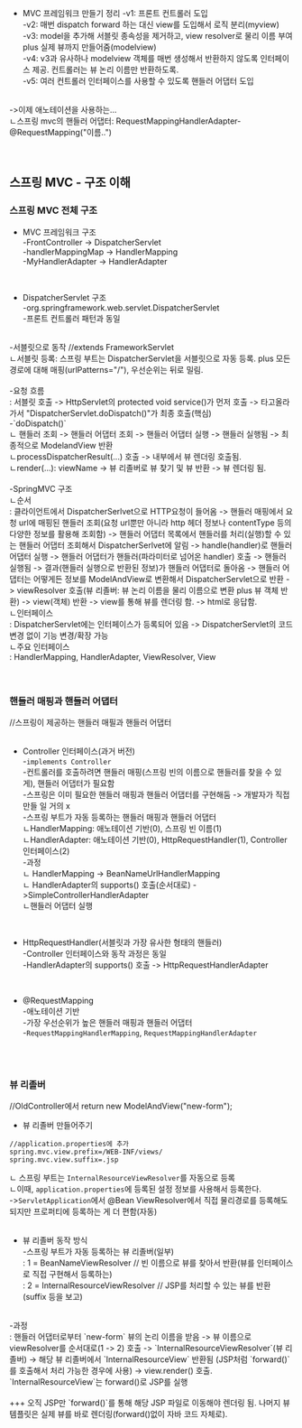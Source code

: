 - MVC 프레임워크 만들기 정리
-v1: 프론트 컨트롤러 도입 <br/>
-v2: 매번 dispatch forward 하는 대신  view를 도입해서 로직 분리(myview) <br/>
-v3: model을 추가해 서블릿 종속성을 제거하고, view resolver로 물리 이름 부여 plus 실제 뷰까지 만들어줌(modelview) <br/>
-v4: v3과 유사하나 modelview 객체를 매번 생성해서 반환하지 않도록 인터페이스 제공. 컨트롤러는 뷰 논리 이름만 반환하도록. <br/>
-v5: 여러 컨트롤러 인터페이스를 사용할 수 있도록 핸들러 어댑터 도입 <br/>
 <br/>
->이제 애노테이션을 사용하는...  <br/>
ㄴ스프링 mvc의 핸들러 어댑터: RequestMappingHandlerAdapter-@RequestMapping("이름..") <br/>
 <br/>
 <br/>
 
## 스프링 MVC - 구조 이해

### 스프링 MVC 전체 구조

- MVC 프레임워크 구조 <br/>
-FrontController -> DispatcherServlet <br/>
-handlerMappingMap -> HandlerMapping <br/>
-MyHandlerAdapter -> HandlerAdapter <br/>
 <br/>
 
- DispatcherServlet 구조 <br/>
-org.springframework.web.servlet.DispatcherServlet <br/>
-프론트 컨트롤러 패턴과 동일<br/>
 <br/>
-서블릿으로 동작 //extends FrameworkServlet <br/>
ㄴ서블릿 등록: 스프링 부트는 DispatcherServlet을 서블릿으로 자동 등록. plus 모든 경로에 대해 매핑(urlPatterns="/"), 우선순위는 뒤로 밀림. <br/>
 <br/>
-요청 흐름 <br/>
: 서블릿 호출 -> HttpServlet의 protected void service()가 먼저 호출 -> 타고올라가서 "DispatcherServlet.doDispatch()"가 최종 호출(핵심) <br/>
-`doDispatch()` <br/>
ㄴ 핸들러 조회 -> 핸들러 어댑터 조회 -> 핸들러 어댑터 실행 -> 핸들러 실행됨 -> 최종적으로 ModelandView 반환 <br/>
ㄴprocessDispatcherResult(...) 호출 -> 내부에서 뷰 렌더링 호출됨. <br/>
ㄴrender(...): viewName -> 뷰 리졸버로 뷰 찾기 및 뷰 반환 -> 뷰 렌더링 됨. <br/>
 <br/>
-SpringMVC 구조 <br/>
ㄴ순서 <br/>
: 클라이언트에서 DispatcherSerlvet으로 HTTP요청이 들어옴 -> 핸들러 매핑에서 요청 url에 매핑된 핸들러 조회(요청 url뿐만 아니라 http 헤더 정보나 contentType 등의 다양한 정보를 활용해 조회함) -> 핸들러 어댑터 목록에서 핸들러를 처리(실행)할 수 있는 핸들러 어댑터 조회해서 DispatcherSerlvet에 알림 -> handle(handler)로 핸들러 어댑터 실행 -> 핸들러 어댑터가 핸들러(파라미터로 넘어온 handler) 호출 -> 핸들러 실행됨 -> 결과(핸들러 실행으로 반환된 정보)가 핸들러 어댑터로 돌아옴 -> 핸들러 어댑터는 어떻게든 정보를 ModelAndView로 변환해서 DispatcherServlet으로 반환 -> viewResolver 호출(뷰 리졸버: 뷰 논리 이름을 물리 이름으로 변환 plus 뷰 객체 반환) -> view(객체) 반환 -> view를 통해 뷰를 렌더링 함. -> html로 응답함.  <br/>
ㄴ인터페이스 <br/>
: DispatcherServlet에는 인터페이스가 등록되어 있음 -> DispatcherServlet의 코드 변경 없이 기능 변경/확장 가능 <br/>
ㄴ주요 인터페이스 <br/>
: HandlerMapping, HandlerAdapter, ViewResolver, View <br/>
 <br/>
 <br/>
 
### 핸들러 매핑과 핸들러 어댑터
//스프링이 제공하는 핸들러 매필과 핸들러 어댑터 <br/>
 <br/>
 
- Controller 인터페이스(과거 버전)  <br/>
-`implements Controller` <br/>
-컨트롤러를 호출하려면 핸들러 매핑(스프링 빈의 이름으로 핸들러를 찾을 수 있게), 핸들러 어댑터가 필요함 <br/>
-스프링은 이미 필요한 핸들러 매핑과 핸들러 어댑터를 구현해둠 -> 개발자가 직접 만들 일 거의 x <br/>
-스프링 부트가 자동 등록하는 핸들러 매핑과 핸들러 어댑터 <br/>
ㄴHandlerMapping: 애노테이션 기반(0), 스프링 빈 이름(1) <br/>
ㄴHandlerAdapter: 애노테이션 기반(0), HttpRequestHandler(1), Controller 인터페이스(2) <br/>
-과정 <br/>
ㄴ HandlerMapping -> BeanNameUrlHandlerMapping <br/>
ㄴ HandlerAdapter의 supports() 호출(순서대로) ->SimpleControllerHandlerAdapter <br/>
ㄴ핸들러 어댑터 실행 <br/>
 <br/>
 
- HttpRequestHandler(서블릿과 가장 유사한 형태의 핸들러) <br/>
-Controller 인터페이스와 동작 과정은 동일 <br/>
-HandlerAdapter의 supports() 호출 -> HttpRequestHandlerAdapter <br/>
 <br/>
 
- @RequestMapping <br/>
-애노테이션 기반 <br/>
-가장 우선순위가 높은 핸들러 매핑과 핸들러 어댑터 <br/>
-`RequestMappingHandlerMapping`, `RequestMappingHandlerAdapter` <br/>
 <br/>
 <br/>

### 뷰 리졸버

//OldController에서 return new ModelAndView("new-form"); <br/>
- 뷰 리졸버 만들어주기 <br/>

```
//application.properties에 추가
spring.mvc.view.prefix=/WEB-INF/views/
spring.mvc.view.suffix=.jsp
```
ㄴ 스프링 부트는 `InternalResourceViewResolver`를 자동으로 등록 <br/>
ㄴ이때, `application.properties`에 등록된 설정 정보를 사용해서 등록한다. <br/>
->`ServletApplication`에서 @Bean ViewResolver에서 직접 물리경로를 등록해도 되지만 프로퍼티에 등록하는 게 더 편함(자동) <br/>
 <br/>
 
- 뷰 리졸버 동작 방식 <br/>
-스프링 부트가 자동 등록하는 뷰 리졸버(일부) <br/>
: 1 = BeanNameViewResolver // 빈 이름으로 뷰를 찾아서 반환(뷰를 인터페이스로 직접 구현해서 등록하는) <br/>
: 2 = InternalResourceViewResolver // JSP를 처리할 수 있는 뷰를 반환(suffix 등을 보고)  <br/>
 <br/>
-과정 <br/>
: 핸들러 어댑터로부터 `new-form` 뷰의 논리 이름을 받음 -> 뷰 이름으로 viewResolver를 순서대로(1 -> 2) 호출 -> `InternalResourceViewResolver`(뷰 리졸버) -> 해당 뷰 리졸버에서 `InternalResourceView` 반환됨 (JSP처럼 `forward()`를 호출해서 처리 가능한 경우에 사용) -> view.render() 호출. `InternalResourceView`는 forward()로 JSP를 실행 <br/>
 <br/>
+++ 오직 JSP만 `forward()`를 통해 해당 JSP 파일로 이동해야 렌더링 됨. 나머지 뷰 템플릿은 실제 뷰를 바로 렌더링(forward()없이 자바 코드 자체로). <br/>
 <br/>
  <br/>
  
